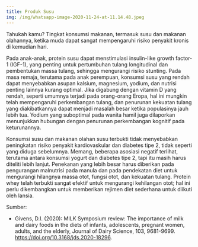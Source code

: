 ```yaml
---
title: Produk Susu
img: /img/whatsapp-image-2020-11-24-at-11.14.48.jpeg
---
```


Tahukah kamu? Tingkat konsumsi makanan, termasuk susu dan makanan olahannya, ketika muda dapat sangat mempengaruhi risiko penyakit kronis di kemudian hari.

Pada anak-anak, protein susu dapat menstimulasi insulin-like growth factor-1 (IGF-1), yang penting untuk pertumbuhan tulang longitudinal dan pembentukan massa tulang, sehingga mengurangi risiko stunting. Pada masa remaja, terutama pada anak perempuan, konsumsi susu yang rendah dapat menyebabkan asupan kalsium, magnesium, yodium, dan nutrisi penting lainnya kurang optimal. Jika digabung dengan vitamin D yang rendah, seperti umumnya terjadi pada orang-orang Eropa, hal ini mungkin telah mempengaruhi perkembangan tulang, dan penurunan kekuatan tulang yang diakibatkannya dapat menjadi masalah besar ketika populasinya jauh lebih tua. Yodium yang suboptimal pada wanita hamil juga dilaporkan menunjukkan hubungan dengan penurunan perkembangan kognitif pada keturunannya.

Konsumsi susu dan makanan olahan susu terbukti tidak menyebabkan peningkatan risiko penyakit kardiovaskular dan diabetes tipe 2, tidak seperti yang diduga sebelumnya. Memang, beberapa asosiasi negatif terlihat, terutama antara konsumsi yogurt dan diabetes tipe 2, tapi itu masih harus diteliti lebih lanjut. Penekanan yang lebih besar harus diberikan pada pengurangan malnutrisi pada manula dan pada pendekatan diet untuk mengurangi hilangnya massa otot, fungsi otot, dan kekuatan tulang. Protein whey telah terbukti sangat efektif untuk mengurangi kehilangan otot; hal ini perlu dikembangkan untuk memberikan rejimen diet sederhana untuk diikuti oleh lansia.

Sumber:

* Givens, D.I. (2020): MILK Symposium review: The importance of milk and dairy foods in the diets of infants, adolescents, pregnant women, adults, and the elderly, Journal of Dairy Science, 103, 9681-9699. https://doi.org/10.3168/jds.2020-18296.